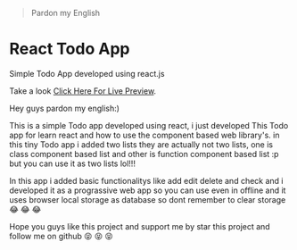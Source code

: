 > Pardon my English

# React Todo App

Simple Todo App developed using react.js

Take a look [Click Here For Live Preview](http://dennis-neduvelil.github.io/React-TodoApp/).

Hey guys
pardon my english:)

This is a simple Todo app developed using react, i just developed This Todo app for learn react and how to use the component based web library's. in this tiny Todo app i added two lists they are actually not two lists, one is class component based list and other is function component based list :p but you can use it as two lists lol!!!

In this app i added basic functionalitys like add edit delete and check and i developed it as a prograssive web app so you can use even in offline and it uses browser local storage as database so dont remember to clear storage 	:joy:	:joy:	:joy:

Hope you guys like this project and support me by star this project and follow me on github :stuck_out_tongue_closed_eyes: :stuck_out_tongue_closed_eyes: :stuck_out_tongue_closed_eyes:
